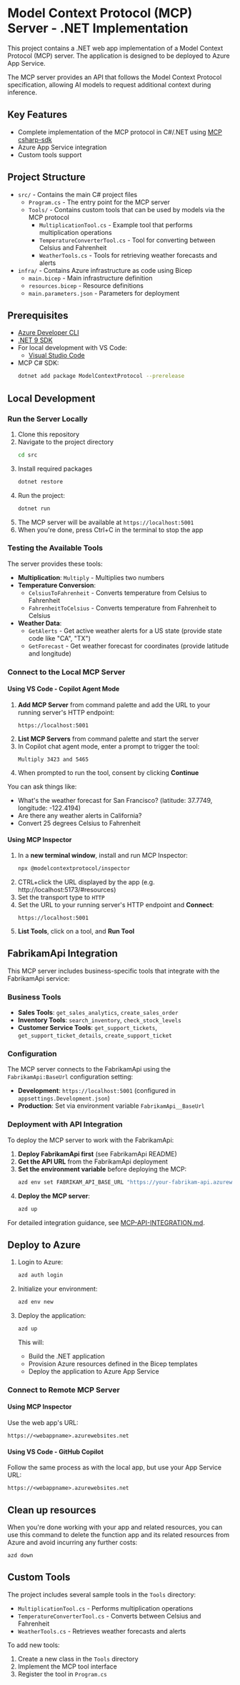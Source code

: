 # Model Context Protocol (MCP) Server - .NET Implementation

This project contains a .NET web app implementation of a Model Context Protocol (MCP) server. The application is designed to be deployed to Azure App Service.

The MCP server provides an API that follows the Model Context Protocol specification, allowing AI models to request additional context during inference.

## Key Features

- Complete implementation of the MCP protocol in C#/.NET using [MCP csharp-sdk](https://github.com/modelcontextprotocol/csharp-sdk)
- Azure App Service integration
- Custom tools support

## Project Structure

- `src/` - Contains the main C# project files
  - `Program.cs` - The entry point for the MCP server
  - `Tools/` - Contains custom tools that can be used by models via the MCP protocol
    - `MultiplicationTool.cs` - Example tool that performs multiplication operations
    - `TemperatureConverterTool.cs` - Tool for converting between Celsius and Fahrenheit
    - `WeatherTools.cs` - Tools for retrieving weather forecasts and alerts
- `infra/` - Contains Azure infrastructure as code using Bicep
  - `main.bicep` - Main infrastructure definition
  - `resources.bicep` - Resource definitions
  - `main.parameters.json` - Parameters for deployment

## Prerequisites

- [Azure Developer CLI](https://aka.ms/azd)
- [.NET 9 SDK](https://dotnet.microsoft.com/download)
- For local development with VS Code:
  - [Visual Studio Code](https://code.visualstudio.com/)
- MCP C# SDK:
  ```bash
  dotnet add package ModelContextProtocol --prerelease
  ```

## Local Development

### Run the Server Locally

1. Clone this repository
2. Navigate to the project directory
   ```bash
   cd src
   ```
3. Install required packages
   ```bash
   dotnet restore
   ```
4. Run the project:
   ```bash
   dotnet run
   ```
4. The MCP server will be available at `https://localhost:5001`
5. When you're done, press Ctrl+C in the terminal to stop the app

### Testing the Available Tools

The server provides these tools:
- **Multiplication**: `Multiply` - Multiplies two numbers
- **Temperature Conversion**: 
  - `CelsiusToFahrenheit` - Converts temperature from Celsius to Fahrenheit
  - `FahrenheitToCelsius` - Converts temperature from Fahrenheit to Celsius
- **Weather Data**:
  - `GetAlerts` - Get active weather alerts for a US state (provide state code like "CA", "TX")
  - `GetForecast` - Get weather forecast for coordinates (provide latitude and longitude)

### Connect to the Local MCP Server

#### Using VS Code - Copilot Agent Mode

1. **Add MCP Server** from command palette and add the URL to your running server's HTTP endpoint:
   ```
   https://localhost:5001
   ```
2. **List MCP Servers** from command palette and start the server
3. In Copilot chat agent mode, enter a prompt to trigger the tool:
   ```
   Multiply 3423 and 5465
   ```
4. When prompted to run the tool, consent by clicking **Continue**

You can ask things like:
- What's the weather forecast for San Francisco? (latitude: 37.7749, longitude: -122.4194)
- Are there any weather alerts in California?
- Convert 25 degrees Celsius to Fahrenheit

#### Using MCP Inspector

1. In a **new terminal window**, install and run MCP Inspector:
   ```bash
   npx @modelcontextprotocol/inspector
   ```
2. CTRL+click the URL displayed by the app (e.g. http://localhost:5173/#resources)
3. Set the transport type to `HTTP`
4. Set the URL to your running server's HTTP endpoint and **Connect**:
   ```
   https://localhost:5001
   ```
5. **List Tools**, click on a tool, and **Run Tool**

## FabrikamApi Integration

This MCP server includes business-specific tools that integrate with the FabrikamApi service:

### Business Tools
- **Sales Tools**: `get_sales_analytics`, `create_sales_order`
- **Inventory Tools**: `search_inventory`, `check_stock_levels`
- **Customer Service Tools**: `get_support_tickets`, `get_support_ticket_details`, `create_support_ticket`

### Configuration

The MCP server connects to the FabrikamApi using the `FabrikamApi:BaseUrl` configuration setting:

- **Development**: `https://localhost:5001` (configured in `appsettings.Development.json`)
- **Production**: Set via environment variable `FabrikamApi__BaseUrl`

### Deployment with API Integration

To deploy the MCP server to work with the FabrikamApi:

1. **Deploy FabrikamApi first** (see FabrikamApi README)
2. **Get the API URL** from the FabrikamApi deployment
3. **Set the environment variable** before deploying the MCP:
   ```bash
   azd env set FABRIKAM_API_BASE_URL "https://your-fabrikam-api.azurewebsites.net"
   ```
4. **Deploy the MCP server**:
   ```bash
   azd up
   ```

For detailed integration guidance, see [MCP-API-INTEGRATION.md](../MCP-API-INTEGRATION.md).

## Deploy to Azure

1. Login to Azure:
   ```bash
   azd auth login
   ```

2. Initialize your environment:
   ```bash
   azd env new
   ```

3. Deploy the application:
   ```bash
   azd up
   ```

   This will:
   - Build the .NET application
   - Provision Azure resources defined in the Bicep templates
   - Deploy the application to Azure App Service

### Connect to Remote MCP Server

#### Using MCP Inspector
Use the web app's URL:
```
https://<webappname>.azurewebsites.net
```

#### Using VS Code - GitHub Copilot
Follow the same process as with the local app, but use your App Service URL:
```
https://<webappname>.azurewebsites.net
```

## Clean up resources

When you're done working with your app and related resources, you can use this command to delete the function app and its related resources from Azure and avoid incurring any further costs:

```shell
azd down
```

## Custom Tools

The project includes several sample tools in the `Tools` directory:
- `MultiplicationTool.cs` - Performs multiplication operations
- `TemperatureConverterTool.cs` - Converts between Celsius and Fahrenheit
- `WeatherTools.cs` - Retrieves weather forecasts and alerts

To add new tools:
1. Create a new class in the `Tools` directory
2. Implement the MCP tool interface
3. Register the tool in `Program.cs`
